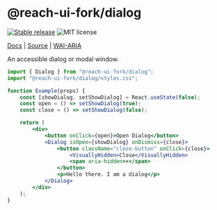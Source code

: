 # @reach-ui-fork/dialog

[![Stable release](https://img.shields.io/npm/v/@reach-ui-fork/dialog.svg)](https://npm.im/@reach-ui-fork/dialog) ![MIT license](https://badgen.now.sh/badge/license/MIT)

[Docs](https://reach.tech/dialog) | [Source](https://github.com/reach/reach-ui/tree/main/packages/dialog) | [WAI-ARIA](https://www.w3.org/TR/wai-aria-practices-1.2/#dialog_modal)

An accessible dialog or modal window.

```jsx
import { Dialog } from "@reach-ui-fork/dialog";
import "@reach-ui-fork/dialog/styles.css";

function Example(props) {
	const [showDialog, setShowDialog] = React.useState(false);
	const open = () => setShowDialog(true);
	const close = () => setShowDialog(false);

	return (
		<div>
			<button onClick={open}>Open Dialog</button>
			<Dialog isOpen={showDialog} onDismiss={close}>
				<button className="close-button" onClick={close}>
					<VisuallyHidden>Close</VisuallyHidden>
					<span aria-hidden>×</span>
				</button>
				<p>Hello there. I am a dialog</p>
			</Dialog>
		</div>
	);
}
```
